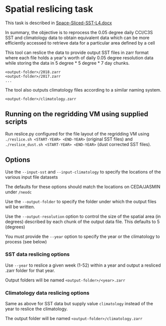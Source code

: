 # Spatial reslicing task

This task is described in [Space-Sliced-SST-L4.docx](https://livereadingac-my.sharepoint.com/:w:/r/personal/c_j_merchant_reading_ac_uk/Documents/EO%20Scientific%20Programmers/Regridding/Space-Sliced-SST-L4.docx?d=w9c4652bfa2d04309bd96101696a42a7b&csf=1&web=1&e=jIymUt)

In summary, the objective is to reprocess the 0.05 degree daily CCI/C3S SST and climatology data to obtain equivalent data which can be 
more efficiently accessed to retrieve data for a particular area defined by a cell

This tool can reslice the data to provide output SST files in zarr format where each file holds a year's worth of daily 0.05 degree resolution data 
while storing the data in 5 degree * 5 degree * 7 day chunks.  

```
<output-folder>/2018.zarr
<output-folder>/2017.zarr
...
```

The tool also outputs climatology files according to a similar naming system.

```
<output-folder>/climatology.zarr
```

## Running on the regridding VM using supplied scripts

Run reslice.py configured for the file layout of the regridding VM using `./reslice.sh <START-YEAR> <END-YEAR>` (original SST files) and `./reslice_dust.sh <START-YEAR> <END-YEAR>` (dust corrected SST files).

## Options

Use the `--input-sst` and `--input-climatology` to specify the locations of the various input file datasets

The defaults for these options should match the locations on CEDA/JASMIN under `/neodc`

Use the `--output-folder` to specify the folder under which the output files will be written.

Use the `--output-resolution` option to control the size of the spatial area (in degrees) described by each chunk of the output data file.  This defaults to 5 (degrees)

You must provide the `--year` option to specify the year or the climatology to process (see below)

### SST data reslicing options

Use `--year` to reslice a given week (1-52) within a year and output a resliced .zarr folder for that year.

Output folders will be named `<output-folder>/<year>.zarr`

### Climatology data reslicing options

Same as above for SST data but supply value `climatology` instead of the year to reslice the climatology.  

The output folder will be named `<output-folder>/climatology.zarr`

